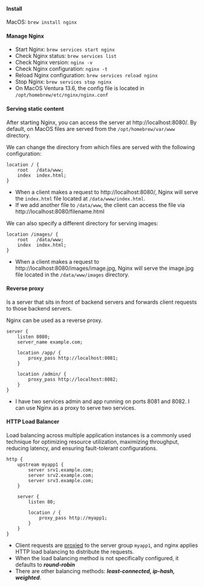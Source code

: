#### Install
MacOS: `brew install nginx`

#### Manage Nginx

- Start Nginx: `brew services start nginx`
- Check Nginx status: `brew services list`
- Check Nginx version: `nginx -v`
- Check Nginx configuration: `nginx -t`
- Reload Nginx configuration: `brew services reload nginx`
- Stop Nginx: `brew services stop nginx`
- On MacOS Ventura 13.6, the config file is located in `/opt/homebrew/etc/nginx/nginx.conf`

#### Serving static content
After starting Nginx, you can access the server at http://localhost:8080/. By default, on MacOS files are served from the `/opt/homebrew/var/www` directory.

We can change the directory from which files are served with the following configuration:
```text
location / {
    root   /data/www;
    index  index.html;
}
```
- When a client makes a request to http://localhost:8080/, Nginx will serve the `index.html` file located at `/data/www/index.html`.
- If we add another file to `/data/www`, the client can access the file via http://localhost:8080/filename.html

We can also specify a different directory for serving images:
```text
location /images/ {
    root   /data/www;
    index  index.html;
}
```
- When a client makes a request to http://localhost:8080/images/image.jpg, Nginx will serve the image.jpg file located in the `/data/www/images` directory.

#### Reverse proxy
Is a server that sits in front of backend servers and forwards client requests to those backend servers.

Nginx can be used as a reverse proxy.
```text
server {
    listen 8080;
    server_name example.com;

    location /app/ {
        proxy_pass http://localhost:8081;
    }

    location /admin/ {
        proxy_pass http://localhost:8082;
    }
}
```
- I have two services admin and app running on ports 8081 and 8082. I can use Nginx as a proxy to serve two services.
#### HTTP Load Balancer
Load balancing across multiple application instances is a commonly used technique for optimizing resource utilization, maximizing throughput, reducing latency, and ensuring fault-tolerant configurations.
```text
http {
    upstream myapp1 {
        server srv1.example.com;
        server srv2.example.com;
        server srv3.example.com;
    }

    server {
        listen 80;

        location / {
            proxy_pass http://myapp1;
        }
    }
}
```
- Client requests are [proxied](https://nginx.org/en/docs/http/ngx_http_proxy_module.html#proxy_pass) to the server group `myapp1`, and nginx applies HTTP load balancing to distribute the requests.
- When the load balancing method is not specifically configured, it defaults to ***round-robin***
- There are other balancing methods: ***least-connected, ip-hash, weighted***.
